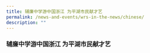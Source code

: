 ```yaml
---
title: 辅廉中学游中国浙江 为平湖市民献才艺
permalink: /news-and-events/wrs-in-the-news/chinese/
description: ""
---
```

### **辅廉中学游中国浙江 为平湖市民献才艺**


